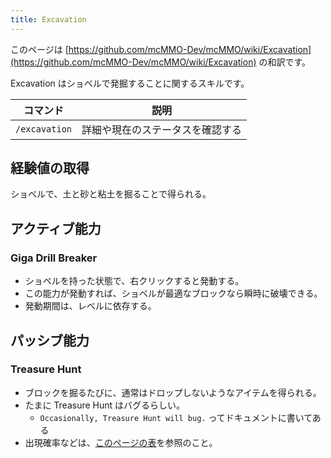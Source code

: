 ```yaml
---
title: Excavation
---
```


このページは [https://github.com/mcMMO-Dev/mcMMO/wiki/Excavation](https://github.com/mcMMO-Dev/mcMMO/wiki/Excavation) の和訳です。

Excavation はショベルで発掘することに関するスキルです。

|コマンド|説明|
|:------:|:--:|
|`/excavation`|詳細や現在のステータスを確認する|

## 経験値の取得
ショベルで、土と砂と粘土を掘ることで得られる。

## アクティブ能力

### Giga Drill Breaker
  * ショベルを持った状態で、右クリックすると発動する。
  * この能力が発動すれば、ショベルが最適なブロックなら瞬時に破壊できる。
  * 発動期間は、レベルに依存する。

## パッシブ能力

### Treasure Hunt
  * ブロックを掘るたびに、通常はドロップしないようなアイテムを得られる。
  * たまに Treasure Hunt はバグるらしい。
    * `Occasionally, Treasure Hunt will bug.` ってドキュメントに書いてある
  * 出現確率などは、[このページの表](https://github.com/mcMMO-Dev/mcMMO/wiki/Excavation#active-abilities)を参照のこと。

